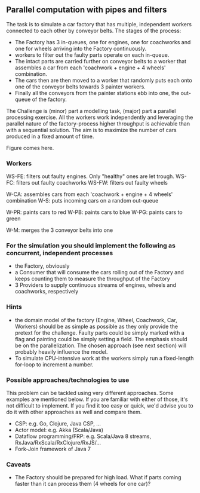 ## Parallel computation with pipes and filters ##

The task is to simulate a car factory that has multiple, independent workers connected to each other by conveyor belts. The stages of the process:
* The Factory has 3 in-queues, one for engines, one for coachworks and one for wheels arriving into the Factory continuously.
* workers to filter out the faulty parts operate on each in-queue. 
* The intact parts are carried further on conveyor belts to a worker that assembles a car from each 'coachwork + engine + 4 wheels' combination. 
* The cars then are then moved to a worker that randomly puts each onto one of the conveyor belts towards 3 painter workers.
* Finally all the conveyors from the painter stations ebb into one, the out-queue of the factory.

The Challenge is (minor) part a modelling task, (major) part a parallel processing exercise. All the workers work independently and leveraging the parallel nature of the factory-process higher throughput is achievable than with a sequential solution. The aim is to maximize the number of cars produced in a fixed amount of time.

Figure comes here.

### Workers ###

WS-FE: filters out faulty engines. Only "healthy" ones are let trough.
WS-FC: filters out faulty coachworks
WS-FW: filters out faulty wheels

W-CA: assembles cars from each 'coachwork + engine + 4 wheels' combination
W-S: puts incoming cars on a random out-queue

W-PR: paints cars to red
W-PB: paints cars to blue
W-PG: paints cars to green

W-M: merges the 3 conveyor belts into one

### For the simulation you should implement the following as concurrent, independent processes ###

* the Factory, obviously
* a Consumer that will consume the cars rolling out of the Factory and keeps counting them to measure the throughput of the Factory
* 3 Providers to supply continuous streams of engines, wheels and coachworks, respectively


### Hints ###

* the domain model of the factory (Engine, Wheel, Coachwork, Car, Workers) should be as simple as possible as they only provide the pretext for the challenge. Faulty parts could be simply marked with a flag and painting could be simply setting a field. The emphasis should be on the parallelization. The chosen approach (see next section) will probably heavily influence the model.
* To simulate CPU-intensive work at the workers simply run a fixed-length for-loop to increment a number.

### Possible approaches/technologies to use ###

This problem can be tackled using very different approaches. Some examples are mentioned below. If you are familiar with either of those, it's not difficult to implement. If you find it too easy or quick, we'd advise you to do it with other approaches as well and compare them.

 * CSP: e.g. Go, Clojure, Java CSP, ...
 * Actor model: e.g. Akka (Scala/Java)
 * Dataflow programming/FRP: e.g. Scala/Java 8 streams, RxJava/RxScala/RxClojure/RxJS/...
 * Fork-Join framework of Java 7
  
### Caveats ###

* The Factory should be prepared for high load. What if parts coming faster than it can process them (4 wheels for one car)? 
